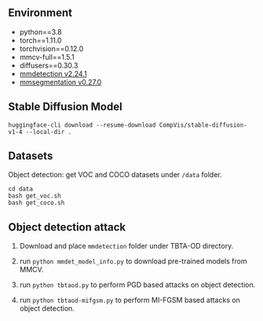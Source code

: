 ## Environment

* python==3.8
* torch==1.11.0
* torchvision==0.12.0
* mmcv-full==1.5.1
* diffusers==0.30.3
* [mmdetection v2.24.1](https://github.com/open-mmlab/mmdetection/tree/v2.24.1)
* [mmsegmentation v0.27.0](https://github.com/open-mmlab/mmsegmentation/tree/v0.27.0)

## Stable Diffusion Model

```
huggingface-cli download --resume-download CompVis/stable-diffusion-v1-4 --local-dir .
```

## Datasets

Object detection: get VOC and COCO datasets under `/data` folder.
```
cd data
bash get_voc.sh
bash get_coco.sh
```

## Object detection attack

1. Download and place `mmdetection` folder under TBTA-OD directory.

2. run ```python mmdet_model_info.py``` to download pre-trained models from MMCV.

3. run ```python tbtaod.py``` to perform PGD based attacks on object detection.

4. run ```python tbtaod-mifgsm.py``` to perform MI-FGSM based attacks on object detection.
